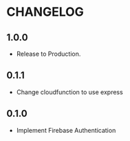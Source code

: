 # CHANGELOG

## 1.0.0

- Release to Production.

## 0.1.1

- Change cloudfunction to use express

## 0.1.0

- Implement Firebase Authentication
